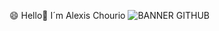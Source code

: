 😄 Hello👋 I´m Alexis Chourio
![BANNER GITHUB](https://user-images.githubusercontent.com/98789678/232909922-459ba5c8-1c8c-43b7-9af2-cefca10c6328.png)
<!--
**chourio86/chourio86** is a ✨ _special_ ✨ repository because its `README.md` (this file) appears on your GitHub profile.

Here are some ideas to get you started:

- 🔭 I’m currently working on ...
- 🌱 I’m currently learning ...
- 👯 I’m looking to collaborate on ...
- 🤔 I’m looking for help with ...
- 💬 Ask me about ...
- 📫 How to reach me: ...
- 😄 Pronouns: ...
- ⚡ Fun fact: ...
-->
